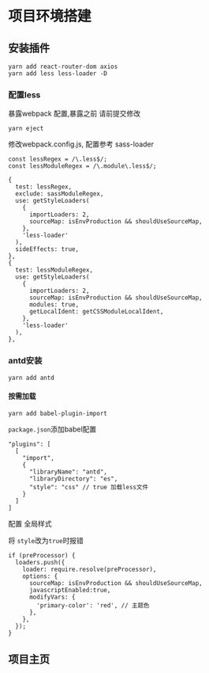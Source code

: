 # 项目环境搭建

## 安装插件
```
yarn add react-router-dom axios
yarn add less less-loader -D
```

### 配置less

暴露webpack 配置,暴露之前 请前提交修改
```
yarn eject
```

修改webpack.config.js, 配置参考 sass-loader
```
const lessRegex = /\.less$/;
const lessModuleRegex = /\.module\.less$/;
```

```
{
  test: lessRegex,
  exclude: sassModuleRegex,
  use: getStyleLoaders(
    {
      importLoaders: 2,
      sourceMap: isEnvProduction && shouldUseSourceMap,
    },
    'less-loader'
  ),
  sideEffects: true,
},
{
  test: lessModuleRegex,
  use: getStyleLoaders(
    {
      importLoaders: 2,
      sourceMap: isEnvProduction && shouldUseSourceMap,
      modules: true,
      getLocalIdent: getCSSModuleLocalIdent,
    },
    'less-loader'
  ),
},
```

### antd安装
```
yarn add antd
```

#### 按需加载

```
yarn add babel-plugin-import
```

`package.json`添加babel配置

```
"plugins": [
  [
    "import",
    {
      "libraryName": "antd",
      "libraryDirectory": "es",
      "style": "css" // true 加载less文件 
    }
  ]
]
```

配置 全局样式

将 `style`改为`true`时报错
```
if (preProcessor) {
  loaders.push({
    loader: require.resolve(preProcessor),
    options: {
      sourceMap: isEnvProduction && shouldUseSourceMap,
      javascriptEnabled:true,
      modifyVars: {
        'primary-color': 'red', // 主题色
      },
    },
  });
}
```

## 项目主页

